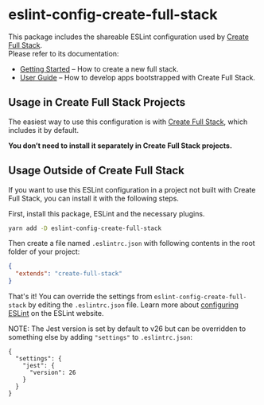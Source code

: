 # eslint-config-create-full-stack

This package includes the shareable ESLint configuration used by [Create Full Stack](https://github.com/tiagob/create-full-stack).<br>
Please refer to its documentation:

- [Getting Started](https://create-full-stack.com/docs) – How to create a new full stack.
- [User Guide](https://create-full-stack.com) – How to develop apps bootstrapped with Create Full Stack.

## Usage in Create Full Stack Projects

The easiest way to use this configuration is with [Create Full Stack](https://github.com/tiagob/create-full-stack), which includes it by default.

**You don’t need to install it separately in Create Full Stack projects.**

## Usage Outside of Create Full Stack

If you want to use this ESLint configuration in a project not built with Create Full Stack, you can install it with the following steps.

First, install this package, ESLint and the necessary plugins.

```bash
yarn add -D eslint-config-create-full-stack
```

Then create a file named `.eslintrc.json` with following contents in the root folder of your project:

```json
{
  "extends": "create-full-stack"
}
```

That's it! You can override the settings from `eslint-config-create-full-stack` by editing the `.eslintrc.json` file. Learn more about [configuring ESLint](http://eslint.org/docs/user-guide/configuring) on the ESLint website.

NOTE: The Jest version is set by default to v26 but can be overridden to something else by adding `"settings"` to `.eslintrc.json`:

```
{
  "settings": {
    "jest": {
      "version": 26
    }
  }
}
```
